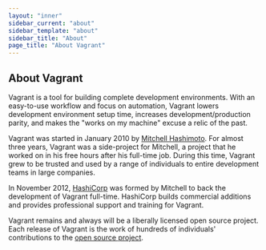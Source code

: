 ```yaml
---
layout: "inner"
sidebar_current: "about"
sidebar_template: "about"
sidebar_title: "About"
page_title: "About Vagrant"
---
```


## About Vagrant

Vagrant is a tool for building complete development environments. With an easy-to-use workflow and focus on automation, Vagrant lowers development environment setup time, increases development/production parity, and makes the "works on my machine" excuse a relic of the past.

Vagrant was started in January 2010 by [Mitchell Hashimoto](http://twitter.com/mitchellh). For almost three years, Vagrant was a side-project for Mitchell, a project that he worked on in his free hours after his full-time job. During this time, Vagrant grew to be trusted and used by a range of individuals to entire development teams in large companies.

In November 2012, [HashiCorp](http://www.hashicorp.com) was formed by Mitchell to back the development of Vagrant full-time. HashiCorp builds commercial additions and provides professional support and training for Vagrant.

Vagrant remains and always will be a liberally licensed open source project. Each release of Vagrant is the work of hundreds of individuals' contributions to the [open source project](http://github.com/mitchellh/vagrant).
